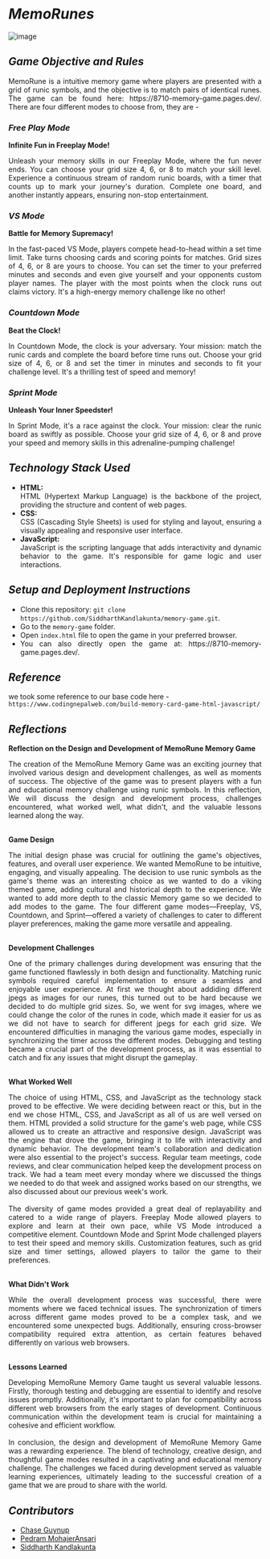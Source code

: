 # ***MemoRunes***
![image](https://github.com/SiddharthKandlakunta/memory-game/assets/144715467/d62406ea-531b-49e3-bb7c-e3fb6f41fc05)


## ***Game Objective and Rules***
<div align="justify"> MemoRune is a intuitive memory game where players are presented with a grid of runic symbols, and the objective is to match pairs of identical runes. The game can be found here: 
https://8710-memory-game.pages.dev/.  
There are four different modes to choose from, they are - </div>


### ***Free Play Mode***

**Infinite Fun in Freeplay Mode!**

<div align="justify"> Unleash your memory skills in our Freeplay Mode, where the fun never ends. You can choose your grid size 4, 6, or 8 to match your skill level. Experience a continuous stream of random runic boards, with a timer that counts up to mark your journey's duration. Complete one board, and another instantly appears, ensuring non-stop entertainment. </div>




### ***VS Mode***

**Battle for Memory Supremacy!**  

<div align="justify"> In the fast-paced VS Mode, players compete head-to-head within a set time limit. Take turns choosing cards and scoring points for matches. Grid sizes of 4, 6, or 8 are yours to choose. You can set the timer to your preferred minutes and seconds and even give yourself and your opponents custom player names. The player with the most points when the clock runs out claims victory. It's a high-energy memory challenge like no other! </div>



### ***Countdown Mode***

**Beat the Clock!**

<div align="justify"> In Countdown Mode, the clock is your adversary. Your mission: match the runic cards and complete the board before time runs out. Choose your grid size of 4, 6, or 8 and set the timer in minutes and seconds to fit your challenge level. It's a thrilling test of speed and memory! </div>

### ***Sprint Mode***

**Unleash Your Inner Speedster!**

<div align="justify"> In Sprint Mode, it's a race against the clock. Your mission: clear the runic board as swiftly as possible. Choose your grid size of 4, 6, or 8 and prove your speed and memory skills in this adrenaline-pumping challenge! </div>

## ***Technology Stack Used***

- **HTML:** <div align="justify"> HTML (Hypertext Markup Language) is the backbone of the project, providing the structure and content of web pages. </div>
- **CSS:** <div align="justify"> CSS (Cascading Style Sheets) is used for styling and layout, ensuring a visually appealing and responsive user interface. </div>
- **JavaScript:** <div align="justify"> JavaScript is the scripting language that adds interactivity and dynamic behavior to the game. It's responsible for game logic and user interactions. </div>

## ***Setup and Deployment Instructions***

-  Clone this repository: `git clone https://github.com/SiddharthKandlakunta/memory-game.git`.
-  Go to the `memory-game` folder. 
-  Open `index.html` file to open the game in your preferred browser. 
-  <div align="justify"> You can also directly open the game at: https://8710-memory-game.pages.dev/. </div>


## ***Reference***
we took some reference to our base code here - `https://www.codingnepalweb.com/build-memory-card-game-html-javascript/`

## ***Reflections***
**Reflection on the Design and Development of MemoRune Memory Game**

<div align="justify"> The creation of the MemoRune Memory Game was an exciting journey that involved various design and development challenges, as well as moments of success. The objective of the game was to present players with a fun and educational memory challenge using runic symbols. In this reflection, We will discuss the design and development process, challenges encountered, what worked well, what didn't, and the valuable lessons learned along the way. </div>  
<br/>

**Game Design**

<div align="justify"> The initial design phase was crucial for outlining the game's objectives, features, and overall user experience. We wanted MemoRune to be intuitive, engaging, and visually appealing. The decision to use runic symbols as the game's theme was an interesting choice as we wanted to do a viking themed game, adding cultural and historical depth to the experience. We wanted to add more depth to the classic Memory game so we decided to add modes to the game. The four different game modes—Freeplay, VS, Countdown, and Sprint—offered a variety of challenges to cater to different player preferences, making the game more versatile and appealing. </div>  
<br/>


**Development Challenges**

<div align="justify"> One of the primary challenges during development was ensuring that the game functioned flawlessly in both design and functionality. Matching runic symbols required careful implementation to ensure a seamless and enjoyable user experience. At first we thought about addiding different jpegs as images for our runes, this turned out to be hard because we decided to do multiple grid sizes. So, we went for svg images, where we could change the color of the runes in code, which made it easier for us as we did not have to search for different jpegs for each grid size. We encountered difficulties in managing the various game modes, especially in synchronizing the timer across the different modes. Debugging and testing became a crucial part of the development process, as it was essential to catch and fix any issues that might disrupt the gameplay. </div>  
<br/>

**What Worked Well**

<div align="justify"> The choice of using HTML, CSS, and JavaScript as the technology stack proved to be effective. We were deciding between react or this, but in the end we chose HTML, CSS, and JavaScript as all of us are well versed on them. HTML provided a solid structure for the game's web page, while CSS allowed us to create an attractive and responsive design. JavaScript was the engine that drove the game, bringing it to life with interactivity and dynamic behavior. The development team's collaboration and dedication were also essential to the project's success. Regular team meetings, code reviews, and clear communication helped keep the development process on track. We had a team meet every monday where we discussed the things we needed to do that week and assigned works based on our strengths, we also discussed about our previous week's work. </div> 
<br/>

<div align="justify"> The diversity of game modes provided a great deal of replayability and catered to a wide range of players. Freeplay Mode allowed players to explore and learn at their own pace, while VS Mode introduced a competitive element. Countdown Mode and Sprint Mode challenged players to test their speed and memory skills. Customization features, such as grid size and timer settings, allowed players to tailor the game to their preferences. </div>  
<br/>

**What Didn't Work**

<div align="justify"> While the overall development process was successful, there were moments where we faced technical issues. The synchronization of timers across different game modes proved to be a complex task, and we encountered some unexpected bugs. Additionally, ensuring cross-browser compatibility required extra attention, as certain features behaved differently on various web browsers. </div>  
<br/>

**Lessons Learned**

<div align="justify"> Developing MemoRune Memory Game taught us several valuable lessons. Firstly, thorough testing and debugging are essential to identify and resolve issues promptly. Additionally, it's important to plan for compatibility across different web browsers from the early stages of development. Continuous communication within the development team is crucial for maintaining a cohesive and efficient workflow. </div>
<br/>

<div align="justify"> In conclusion, the design and development of MemoRune Memory Game was a rewarding experience. The blend of technology, creative design, and thoughtful game modes resulted in a captivating and educational memory challenge. The challenges we faced during development served as valuable learning experiences, ultimately leading to the successful creation of a game that we are proud to share with the world. </div>

## ***Contributors***
- [Chase Guynup](https://github.com/chasepg0821)
- [Pedram MohajerAnsari](https://github.com/pedram-mohajer)
- [Siddharth Kandlakunta](https://github.com/SiddharthKandlakunta)

